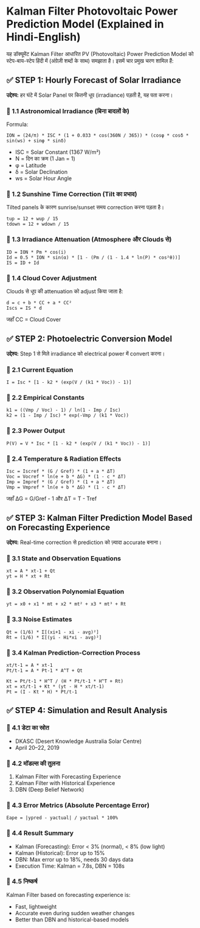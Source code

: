 
# Kalman Filter Photovoltaic Power Prediction Model (Explained in Hindi-English)

यह डॉक्यूमेंट Kalman Filter आधारित PV (Photovoltaic) Power Prediction Model को स्टेप-बाय-स्टेप हिंदी में (अंग्रेज़ी शब्दों के साथ) समझाता है। इसमें चार प्रमुख चरण शामिल हैं:


## ✅ STEP 1: Hourly Forecast of Solar Irradiance

**उद्देश्य:** हर घंटे में Solar Panel पर कितनी धूप (irradiance) पड़ती है, यह पता करना।

### 🔹 1.1 Astronomical Irradiance (बिना बादलों के)
Formula:
```
ION = (24/π) * ISC * (1 + 0.033 * cos(360N / 365)) * (cosφ * cosδ * sin(ws) + sinφ * sinδ)
```
- ISC = Solar Constant (1367 W/m²)
- N = दिन का क्रम (1 Jan = 1)
- φ = Latitude
- δ = Solar Declination
- ws = Solar Hour Angle

### 🔹 1.2 Sunshine Time Correction (Tilt का प्रभाव)
Tilted panels के कारण sunrise/sunset समय correction करना पड़ता है।
```
tup = 12 + wup / 15
tdown = 12 + wdown / 15
```

### 🔹 1.3 Irradiance Attenuation (Atmosphere और Clouds से)
```
ID = ION * Pm * cos(i)
Id = 0.5 * ION * sin(α) * [1 - (Pm / (1 - 1.4 * ln(P) * cos²θ))]
IS = ID + Id
```

### 🔹 1.4 Cloud Cover Adjustment
Clouds से धूप की attenuation को adjust किया जाता है:
```
d = c + b * CC + a * CC²
Iscs = IS * d
```
जहाँ CC = Cloud Cover



## ✅ STEP 2: Photoelectric Conversion Model

**उद्देश्य:** Step 1 से मिले irradiance को electrical power में convert करना।

### 🔹 2.1 Current Equation
```
I = Isc * [1 - k2 * (exp(V / (k1 * Voc)) - 1)]
```

### 🔹 2.2 Empirical Constants
```
k1 = ((Vmp / Voc) - 1) / ln(1 - Imp / Isc)
k2 = (1 - Imp / Isc) * exp(-Vmp / (k1 * Voc))
```

### 🔹 2.3 Power Output
```
P(V) = V * Isc * [1 - k2 * (exp(V / (k1 * Voc)) - 1)]
```

### 🔹 2.4 Temperature & Radiation Effects
```
Isc = Iscref * (G / Gref) * (1 + a * ΔT)
Voc = Vocref * ln(e + b * ΔG) * (1 - c * ΔT)
Imp = Impref * (G / Gref) * (1 + a * ΔT)
Vmp = Vmpref * ln(e + b * ΔG) * (1 - c * ΔT)
```
जहाँ ΔG = G/Gref - 1 और ΔT = T - Tref



## ✅ STEP 3: Kalman Filter Prediction Model Based on Forecasting Experience

**उद्देश्य:** Real-time correction से prediction को ज़्यादा accurate बनाना।

### 🔹 3.1 State and Observation Equations
```
xt = A * xt-1 + Qt
yt = H * xt + Rt
```

### 🔹 3.2 Observation Polynomial Equation
```
yt = x0 + x1 * mt + x2 * mt² + x3 * mt³ + Rt
```

### 🔹 3.3 Noise Estimates
```
Qt = (1/6) * Σ[(xi+1 - xi - avg)²]
Rt = (1/6) * Σ[(yi - Hi*xi - avg)²]
```

### 🔹 3.4 Kalman Prediction-Correction Process
```
xt/t-1 = A * xt-1
Pt/t-1 = A * Pt-1 * A^T + Qt

Kt = Pt/t-1 * H^T / (H * Pt/t-1 * H^T + Rt)
xt = xt/t-1 + Kt * (yt - H * xt/t-1)
Pt = (I - Kt * H) * Pt/t-1
```



## ✅ STEP 4: Simulation and Result Analysis

### 🔸 4.1 डेटा का स्रोत
- DKASC (Desert Knowledge Australia Solar Centre)
- April 20–22, 2019

### 🔸 4.2 मॉडल्स की तुलना
1. Kalman Filter with Forecasting Experience
2. Kalman Filter with Historical Experience
3. DBN (Deep Belief Network)

### 🔸 4.3 Error Metrics (Absolute Percentage Error)
```
Eape = |ypred - yactual| / yactual * 100%
```

### 🔸 4.4 Result Summary
- Kalman (Forecasting): Error < 3% (normal), < 8% (low light)
- Kalman (Historical): Error up to 15%
- DBN: Max error up to 18%, needs 30 days data
- Execution Time: Kalman = 7.8s, DBN = 108s

### 🔸 4.5 निष्कर्ष
Kalman Filter based on forecasting experience is:
- Fast, lightweight
- Accurate even during sudden weather changes
- Better than DBN and historical-based models


 
